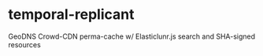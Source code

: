 # temporal-replicant
GeoDNS Crowd-CDN perma-cache w/ Elasticlunr.js search and SHA-signed resources
